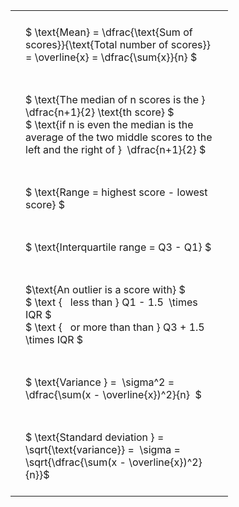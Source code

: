 ---
---

#  
<br>
<style type="text/css">
#T_c3e7f th.col_heading {
  text-align: left;
  font-size: 1em;
}
#T_c3e7f td {
  text-align: left;
  font-size: 1em;
  padding: 1.5em;
}
#T_c3e7f_row0_col0, #T_c3e7f_row1_col0, #T_c3e7f_row2_col0, #T_c3e7f_row3_col0, #T_c3e7f_row4_col0, #T_c3e7f_row5_col0, #T_c3e7f_row6_col0 {
  width: 300px;
  white-space: pre-wrap;
}
</style>
<table id="T_c3e7f">
  <thead>
  </thead>
  <tbody>
    <tr>
      <td id="T_c3e7f_row0_col0" class="data row0 col0" >$ \text{Mean} = \dfrac{\text{Sum of scores}}{\text{Total number of scores}} = \overline{x} = \dfrac{\sum{x}}{n} $</td>
    </tr>
    <tr>
      <td id="T_c3e7f_row1_col0" class="data row1 col0" >$ \text{The median of n scores is the } \dfrac{n+1}{2} \text{th score} $
$ \text{if n is even the median is the average of the two middle scores to the left and the right of }  \dfrac{n+1}{2} $</td>
    </tr>
    <tr>
      <td id="T_c3e7f_row2_col0" class="data row2 col0" >$ \text{Range = highest score - lowest score} $</td>
    </tr>
    <tr>
      <td id="T_c3e7f_row3_col0" class="data row3 col0" >$ \text{Interquartile range = Q3 - Q1} $</td>
    </tr>
    <tr>
      <td id="T_c3e7f_row4_col0" class="data row4 col0" >$\text{An outlier is a score with} $
$ \text {   less than } Q1 - 1.5  \times IQR $
$ \text {   or more than than } Q3 + 1.5  \times IQR $</td>
    </tr>
    <tr>
      <td id="T_c3e7f_row5_col0" class="data row5 col0" >$ \text{Variance } =  \sigma^2 = \dfrac{\sum(x - \overline{x})^2}{n}  $</td>
    </tr>
    <tr>
      <td id="T_c3e7f_row6_col0" class="data row6 col0" >$ \text{Standard deviation } = \sqrt{\text{variance}} =  \sigma = \sqrt{\dfrac{\sum(x - \overline{x})^2}{n}}$</td>
    </tr>
  </tbody>
</table>

